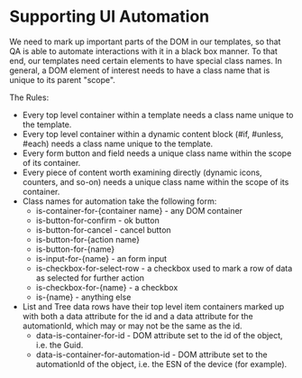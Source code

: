 Supporting UI Automation
========================

We need to mark up important parts of the DOM in our templates, so that QA is able to automate interactions with it in a black box manner. To that end, our templates need certain elements to have special class names. In general, a DOM element of interest needs to have a class name that is unique to its parent "scope".

The Rules:

- Every top level container within a template needs a class name unique to the template.
- Every top level container within a dynamic content block (#if, #unless, #each) needs a class name unique to the template.
- Every form button and field needs a unique class name within the scope of its container.
- Every piece of content worth examining directly (dynamic icons, counters, and so-on) needs a unique class name within the scope of its container.
- Class names for automation take the following form:
  - is-container-for-{container name} - any DOM container
  - is-button-for-confirm - ok button
  - is-button-for-cancel - cancel button
  - is-button-for-{action name}
  - is-button-for-{name}
  - is-input-for-{name} - an form input
  - is-checkbox-for-select-row - a checkbox used to mark a row of data as selected for further action
  - is-checkbox-for-{name} - a checkbox
  - is-{name} - anything else
- List and Tree data rows have their top level item containers marked up with both a data attribute for the id and a data attribute for the automationId, which may or may not be the same as the id.
  - data-is-container-for-id - DOM attribute set to the id of the object, i.e. the Guid.
  - data-is-container-for-automation-id - DOM attribute set to the automationId of the object, i.e. the ESN of the device (for example).
